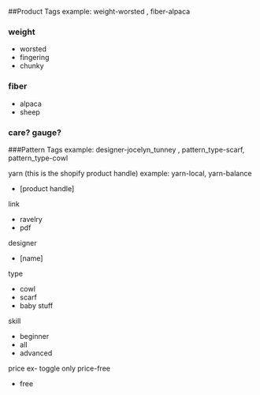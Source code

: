 ##Product Tags
example:  weight-worsted , fiber-alpaca

### weight
- worsted
- fingering
- chunky

### fiber
- alpaca
- sheep

### care? gauge?

###Pattern Tags
example: designer-jocelyn_tunney , pattern_type-scarf, pattern_type-cowl

yarn  (this is the shopify product handle)
    example: yarn-local, yarn-balance
- [product handle]

link
- ravelry
- pdf

designer
- [name]

type
- cowl
- scarf
- baby stuff

skill
- beginner
- all
- advanced

price ex- toggle only    price-free
- free



